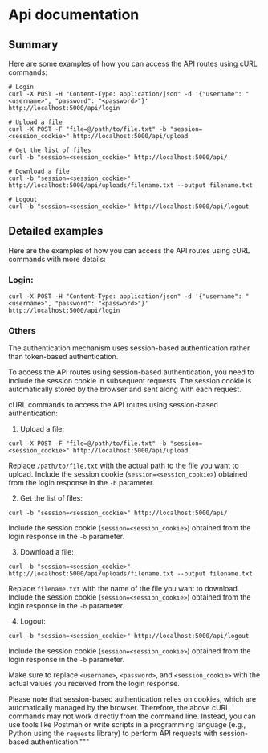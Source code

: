 # Api documentation

## Summary
Here are some examples of how you can access the API routes using cURL commands:
```
# Login
curl -X POST -H "Content-Type: application/json" -d '{"username": "<username>", "password": "<password>"}' http://localhost:5000/api/login

# Upload a file
curl -X POST -F "file=@/path/to/file.txt" -b "session=<session_cookie>" http://localhost:5000/api/upload

# Get the list of files
curl -b "session=<session_cookie>" http://localhost:5000/api/

# Download a file
curl -b "session=<session_cookie>" http://localhost:5000/api/uploads/filename.txt --output filename.txt

# Logout
curl -b "session=<session_cookie>" http://localhost:5000/api/logout
```



## Detailed examples
Here are the examples of how you can access the API routes using cURL commands with more details:

### Login:
```shell
curl -X POST -H "Content-Type: application/json" -d '{"username": "<username>", "password": "<password>"}' http://localhost:5000/api/login
```

### Others
The authentication mechanism uses session-based authentication rather than token-based authentication.

To access the API routes using session-based authentication, you need to include the session cookie in subsequent requests. The session cookie is automatically stored by the browser and sent along with each request.

cURL commands to access the API routes using session-based authentication:

1. Upload a file:
```shell
curl -X POST -F "file=@/path/to/file.txt" -b "session=<session_cookie>" http://localhost:5000/api/upload
```
Replace `/path/to/file.txt` with the actual path to the file you want to upload. Include the session cookie (`session=<session_cookie>`) obtained from the login response in the `-b` parameter.

2. Get the list of files:
```shell
curl -b "session=<session_cookie>" http://localhost:5000/api/
```
Include the session cookie (`session=<session_cookie>`) obtained from the login response in the `-b` parameter.

3. Download a file:
```shell
curl -b "session=<session_cookie>" http://localhost:5000/api/uploads/filename.txt --output filename.txt
```
Replace `filename.txt` with the name of the file you want to download. Include the session cookie (`session=<session_cookie>`) obtained from the login response in the `-b` parameter.

4. Logout:
```shell
curl -b "session=<session_cookie>" http://localhost:5000/api/logout
```
Include the session cookie (`session=<session_cookie>`) obtained from the login response in the `-b` parameter.

Make sure to replace `<username>`, `<password>`, and `<session_cookie>` with the actual values you received from the login response.

Please note that session-based authentication relies on cookies, which are automatically managed by the browser. Therefore, the above cURL commands may not work directly from the command line. Instead, you can use tools like Postman or write scripts in a programming language (e.g., Python using the `requests` library) to perform API requests with session-based authentication."""
